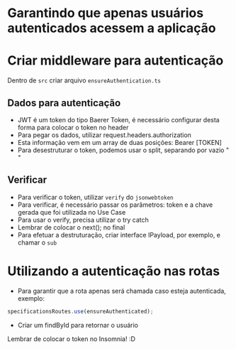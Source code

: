 # Garantindo que apenas usuários autenticados acessem a aplicação

# Criar middleware para autenticação
Dentro de `src` criar arquivo `ensureAuthentication.ts`

## Dados para autenticação
- JWT é um token do tipo Baerer Token, é necessário configurar desta forma para colocar o token no header
- Para pegar os dados, utilizar request.headers.authorization
- Esta informação vem em um array de duas posições: Bearer [TOKEN]
- Para desestruturar o token, podemos usar o split, separando por vazio " "

## Verificar 
- Para verificar o token, utilizar `verify` do `jsonwebtoken`
- Para verificar, é necessário passar os parâmetros: token e a chave gerada que foi utilizada no Use Case
- Para usar o verify, precisa utilizar o try catch
- Lembrar de colocar o next(); no final 
- Para efetuar a destruturação, criar interface IPayload, por exemplo, e chamar o `sub`

# Utilizando a autenticação nas rotas
- Para garantir que a rota apenas será chamada caso esteja autenticada, exemplo:

```javascript
specificationsRoutes.use(ensureAuthenticated);
```

- Criar um findById para retornar o usuário 

Lembrar de colocar o token no Insomnia! :D 